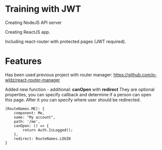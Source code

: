 # Training with JWT

Creating NodeJS API server

Creating ReactJS app.

Including react-router with protected pages (JWT required).

# Features

Has been used previous project with router manager: https://github.com/p-wldz/react-router-manager

Added new function - additional: **canOpen** with **redirect**
They are optional properties, you can specify callback and determine if a person can open this page.
After it you can specify where user should be redirected.

    [RouteNames.ME]: {
        component: Me,
        name: "My account",
        path: '/me',
        canOpen: () => {
            return Auth.IsLogged();
        },
        redirect: RouteNames.LOGIN
    }